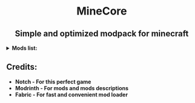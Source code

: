 <h1 align=center>MineCore</h1>
<h2 align=center>Simple and optimized modpack for minecraft</h2>
<details>
<summary><b>Mods list: </b></summary>

* **3d Skin Layers - Replaces the usually flat second layer of player skins with a 3d modeled version.**
* **AppleSkin - Food/hunger-related HUD improvements**
* **Architectury API - An intermediary api aimed to ease developing multiplatform mods**
* **AutoReconnect - This mod will automatically try to reconnect you back to a server if you got disconnected.**
* **Better Mount HUD - This client-side mod improves the ingame HUD while riding a horse, donkey or other mount.**
* **Better Ping Display - A Fabric mod for Minecraft to display each player's ping in the player list as a number.**
* **Better Recipe Book - Adds a 'few' quality of life changes to the recipe book**
* **Better Sodium Video Settings Button - This mod changes the Sodium video settings menu to the original and adds a button to get to the Sodium one.**
* **Better Statistics Screen - Improves the statistics screen and makes it more useful**
* **BetterF3 (+config) - BetterF3 is a mod that replaces Minecraft's original debug HUD with a highly customizable, more human-readable HUD.**
* **Blanket - Blanket is aiming to fix many client-side bugs, also has some QoL improvements and tweaks.**
* **Boat Item View - The Boat Item View Mod is a client-side only Minecraft Mod that allows the player to see the item held in their hand while riding in a boat.**
* **Bobby - Allows for render distances greater than the server's view-distance**
* **Borderless mining - Changes Fullscreen to use a borderless window**
* **CIT Resewn - Re-implements MCPatcher's CIT (custom item textures from optifine resource packs)**
* **CameraOverhaul - A mod that makes gameplay & movement more satisfying through the use of various camera tilting**
* **Chat Heads - This clientside mod adds player heads next to chat messages, as seen on the screenshot above.**
* **Chat Patches - A Minecraft Fabric client-side mod that touches up a few aspects of Minecraft's mundane chat, with as much configurability as possible!**
* **Cherished Worlds - Cherished Worlds is a mod that adds the ability to favorite/pin/bookmark certain worlds.**
* **ClickThrough - Click through signs and item frames to chests.**
* **Cloth Config Api - Configuration Library for Minecraft Mods**
* **Clumps - Clumps XP orbs together to reduce lag**
* **CompleteConfig - Configuration Library for Fabric Mods**
* **Concurrent Chunk Management Engine - A Fabric mod designed to improve the chunk performance of Minecraft**
* **Continuity - A Fabric mod that allows for efficient connected textures**
* **Custom Entity Models - Allows for loading custom models into the game as defined by .jem and .jpm files in a resource pack**
* **DashLoader - Launches minecraft at the speed of light**
* **DeathLog - Keeps track of the many embarrassing times you died.**
* **Debugify - Fixes Minecraft bugs found on the bug tracker**
* **Detail Armor Bar - More detail about armor in Armor bar!**
* **Durability Plus - Adds simple and elegant item durability tooltips.**
* **Dynamic Crosshair (+config) - A mod that hides or changes the crosshair dependent on context.**
* **Dynamic FPS - Improve performance when Minecraft is in the background**
* **Enhanced Block Entities - Reduce FPS lag with block entities, as well as customize them with resource packs**
* **Entity Culling - Using async path-tracing to hide Block-/Entities that are not visible**
* **Entity Texture Features - Emissive, Random & Custom texture support for entities in resourcepacks just like Optifine but for Fabric**
* **Exordium - Render the GUI and screens at a lower framerate to speed up what's really important: the worldrendering.**
* **Fabric API - Lightweight and modular API providing common hooks and intercompatibility measures utilized by mods using the Fabric toolchain**
* **Fabric Language Kotlin - Enables usage of the Kotlin programming language for Fabric mods**
* **FastAnim - Speeds up entity animation calculations**
* **FastQuit - Lets you return to the Title Screen early while your world is still saving in the background**
* **Faster Random - A mod that improves performance by optimizing math**
* **FeyTweaks - Mod for optimizing signs and beacons**
* **Forge Config API Port - Forge's whole config system provided to the Fabric ecosystem. Designed for a multiloader architecture**
* **Hold That Chunk - Delays client chunk unloading**
* **Iceberg - A modding library that contains new events, helpers, and utilities to make modder's lives easier**
* **ImmediatelyFast - Speed up immediate mode rendering in Minecraft**
* **Indium - Sodium addon providing support for the Fabric Rendering API, based on Indigo**
* **Iris Shaders - A modern shaders mod for Minecraft intended to be compatible with existing OptiFine shader packs**
* **Krypton - A mod to optimize the Minecraft networking stack**
* **Ksyxis - Speed up the loading of your world**
* **LambDynamicLights - A dynamic lights mod for Fabric**
* **Language Reload - Reduces load times and adds fallbacks for languages**
* **LazyDFU - Makes the game boot faster by deferring non-essential initialization**
* **Lithium - No-compromises game logic/server optimization mod**
* **Log Cleaner - A lightweight mod that cleans old, unused log files**
* **Memory Leak Fix - A mod that fixes random memory leaks for both the client and server.**
* **MidnightControls - Adds controller support and enhanced controls overall**
* **MidnightLib - Common library with a built-in configuration system**
* **MixinTrace - Adds a list of mixins in the stack trace to crash reports**
* **Mod Menu - Adds a mod menu to view the list of mods you have installed**
* **Model Gap Fix - Fixes gaps in Block Models and Item Models.**
* **ModernFix - All-in-one mod that improves performance, reduces memory usage, and fixes many bugs. Compatible with all your favorite performance mods!**
* **More Culling - A mod that changes how multiple types of culling are handled in order to improve performance**
* **Mouse Tweaks - Enhances inventory management by adding various functions to the mouse buttons.**
* **No Chat Reports - Makes chat unreportable (where possible)**
* **No Resource Pack Warnings - Disable warnings for outdated resource/data packs**
* **Not Enough Crashes - When crashing, you can go back to the title screen and keep playing, without needing to restart, alongside other things to make crashes more pleasant.**
* **Noxesium - A client-side fabric mod with various changes and performance improvements.**
* **Plasmo Voice - A proximity voice chat mod with audio positioning and lots of features**
* **Puzzle - Adds resourcepack features and a GUI to more conveniently configure OptiFine alternatives**
* **RecipeCooldown - Prevents player from spamming excessive recipe book packets to lag out the server**
* **Remove Reloading Screen - Makes resource packs load in the background, allowing you to do other things while waiting**
* **ReplayMod - A Minecraft Mod to record, relive and share your experience**
* **Screenshot to Clipboard - Screenshots taken are copied to the clipboard**
* **Shulker Box Tooltip - View the contents of shulker boxes from your inventory**
* **Shut Up GL Error - Fixes invalid keycodes logging obnoxious and constant messages**
* **Simple Shulker Preview - A minecraft fabric mod that displays a configurable icon indicating the contents of a shulker box, as well as a capacity bar.**
* **Sodium - A modern rendering engine for Minecraft which greatly improves performance**
* **Sodium Extra - Features that shouldn't be in Sodium**
* **Staaaaaaaaaaaack (Stxck) - A mod made to merge dropped items beyond the vanilla stack limit while considering mod compatibility**
* **Starlight - Rewrites the light engine to fix lighting performance and lighting errors**
* **Status Effect Bars - Adds customizable bars to the status effects overlay to show the remaining duration of effects.**
* **Stendhal - Stendhal is a client-side Fabric mod offering new and enhanced visual utilities for books, signs, anvil and the in-game chat.**
* **ThreadTweak -  Improve and tweak Minecraft thread scheduling. Fork of Smooth Boot for ≥1.20**
* **TieFix - Fixes some annoying bugs in the Minecraft client.**
* **ToolTipFix - Fixes Tooltips from runnning off the screen**
* **TotemCounter - counts the amounts of skill issues (totem pops)**
* **Very Many Players - A Fabric mod designed to improve server performance at high playercounts**
* **ViaFabricPlus - Fabric mod to connect to EVERY Minecraft server version (Release, Beta, Alpha, Classic, Snapshots, Bedrock) with QoL fixes to the gameplay**
* **YetAnotherConfigLib - A builder-based configuration library for Minecraft**
* **Zoomify - A zoom mod with infinite customizability**
* **bad packets - Bad Packets allows packet messaging between different modding platforms**
* **e4mc - Open a LAN server to anyone, anywhere, anytime**
* **libIPN - Inventory Profiles Next GUI/Config library**
* **oωo (owo-lib) - A general utility, GUI and config library for modding on Fabric**
* **pv-addon-soundphysics - Compatability add-on for Plasmo Voice and Sound Physics Remastered mod. With this add-on Plasmo Voice will be affected by Sound Physics**
* **ukulib - small utility library used in uku mods**
* **Presence Footsteps - An Overly complicated Sound Mod**
* **Falling Leaves - Adds a neat little particle effect to leaf blocks**

</details>

## Credits:

* **Notch - For this perfect game**
* **Modrinth - For mods and mods descriptions**
* **Fabric - For fast and convenient mod loader**
